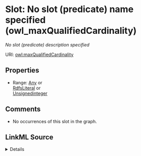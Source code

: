 

# Slot: No slot (predicate) name specified (owl_maxQualifiedCardinality)


_No slot (predicate) description specified_







URI: [owl:maxQualifiedCardinality](http://www.w3.org/2002/07/owl#maxQualifiedCardinality)



<!-- no inheritance hierarchy -->








## Properties

* Range: [Any](../classes/Any.md)&nbsp;or&nbsp;<br />[RdfsLiteral](../classes/RdfsLiteral.md)&nbsp;or&nbsp;<br />[Unsignedinteger](../types/Unsignedinteger.md)





## Comments

* No occurrences of this slot in the graph.



## LinkML Source

<details>

```yaml
name: owl_maxQualifiedCardinality
description: No slot (predicate) description specified
title: No slot (predicate) name specified
comments:
- No occurrences of this slot in the graph.
from_schema: fio-kg
rank: 1000
slot_uri: owl:maxQualifiedCardinality
alias: owl_maxQualifiedCardinality
union_of:
- '{''domain'': ''owl_Restriction''}'
- '{''domain'': ''owl_Class''}'
- '{''domain'': ''rdfs_Class''}'
range: Any
any_of:
- range: rdfs_Literal
- range: unsignedinteger

```
</details>